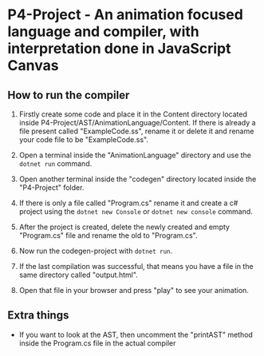 # P4-Project - An animation focused language and compiler, with interpretation done in JavaScript Canvas


## How to run the compiler

1. Firstly create some code and place it in the Content directory located inside P4-Project/AST/AnimationLanguage/Content. If there is already a file present called "ExampleCode.ss", rename it or delete it and rename your code file to be "ExampleCode.ss".

2. Open a terminal inside the "AnimationLanguage" directory and use the `dotnet run` command.

3. Open another terminal inside the "codegen" directory located inside the "P4-Project" folder. 

4. If there is only a file called "Program.cs" rename it and create a c# project using the `dotnet new Console` or `dotnet new console` command. 

5. After the project is created, delete the newly created and empty "Program.cs" file and rename the old to "Program.cs".

6. Now run the codegen-project with `dotnet run`.

7. If the last compilation was successful, that means you have a file in the same directory called "output.html". 

8. Open that file in your browser and press "play" to see your animation.


## Extra things

- If you want to look at the AST, then uncomment the "printAST" method inside the Program.cs file in the actual compiler
